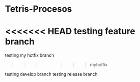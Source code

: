 # Tetris-Procesos
<<<<<<< HEAD
testing feature branch
=======
testing my hotfix branch 
>>>>>>> myhotfix

testing develop branch
testing release branch